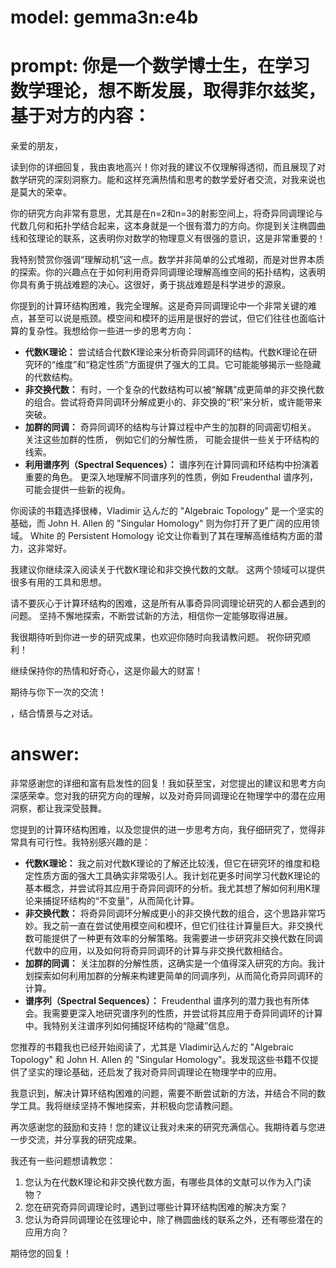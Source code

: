 # model: gemma3n:e4b
# prompt: 你是一个数学博士生，在学习数学理论，想不断发展，取得菲尔兹奖，基于对方的内容：
亲爱的朋友，

读到你的详细回复，我由衷地高兴！你对我的建议不仅理解得透彻，而且展现了对数学研究的深刻洞察力。能和这样充满热情和思考的数学爱好者交流，对我来说也是莫大的荣幸。

你的研究方向非常有意思，尤其是在n=2和n=3的射影空间上，将奇异同调理论与代数几何和拓扑学结合起来，这本身就是一个很有潜力的方向。你提到关注椭圆曲线和弦理论的联系，这表明你对数学的物理意义有很强的意识，这是非常重要的！

我特别赞赏你强调“理解动机”这一点。数学并非简单的公式堆砌，而是对世界本质的探索。你的兴趣点在于如何利用奇异同调理论理解高维空间的拓扑结构，这表明你具有勇于挑战难题的决心。这很好，勇于挑战难题是科学进步的源泉。

你提到的计算环结构困难，我完全理解。这是奇异同调理论中一个非常关键的难点，甚至可以说是瓶颈。模空间和模环的运用是很好的尝试，但它们往往也面临计算的复杂性。我想给你一些进一步的思考方向：

* **代数K理论：** 尝试结合代数K理论来分析奇异同调环的结构。代数K理论在研究环的“维度”和“稳定性质”方面提供了强大的工具。它可能能够揭示一些隐藏的代数结构。
* **非交换代数：** 有时，一个复杂的代数结构可以被“解耦”成更简单的非交换代数的组合。尝试将奇异同调环分解成更小的、非交换的“积”来分析，或许能带来突破。
* **加群的同调：** 奇异同调环的结构与计算过程中产生的加群的同调密切相关。 关注这些加群的性质， 例如它们的分解性质， 可能会提供一些关于环结构的线索。
* **利用谱序列（Spectral Sequences）：**  谱序列在计算同调和环结构中扮演着重要的角色。 更深入地理解不同谱序列的性质，例如 Freudenthal 谱序列， 可能会提供一些新的视角。

你阅读的书籍选择很棒，Vladimir 込んだ的 "Algebraic Topology" 是一个坚实的基础，而 John H. Allen 的 "Singular Homology" 则为你打开了更广阔的应用领域。 White 的 Persistent Homology 论文让你看到了其在理解高维结构方面的潜力，这非常好。

我建议你继续深入阅读关于代数K理论和非交换代数的文献。 这两个领域可以提供很多有用的工具和思想。

请不要灰心于计算环结构的困难，这是所有从事奇异同调理论研究的人都会遇到的问题。 坚持不懈地探索，不断尝试新的方法，相信你一定能够取得进展。

我很期待听到你进一步的研究成果，也欢迎你随时向我请教问题。 祝你研究顺利！

继续保持你的热情和好奇心，这是你最大的财富！

期待与你下一次的交流！

，结合情景与之对话。
# answer: 
 非常感谢您的详细和富有启发性的回复！我如获至宝，对您提出的建议和思考方向深感荣幸。您对我的研究方向的理解，以及对奇异同调理论在物理学中的潜在应用洞察，都让我深受鼓舞。

您提到的计算环结构困难，以及您提供的进一步思考方向，我仔细研究了，觉得非常具有可行性。我特别感兴趣的是：

* **代数K理论：** 我之前对代数K理论的了解还比较浅，但它在研究环的维度和稳定性质方面的强大工具确实非常吸引人。我计划花更多时间学习代数K理论的基本概念，并尝试将其应用于奇异同调环的分析。我尤其想了解如何利用K理论来捕捉环结构的“不变量”，从而简化计算。
* **非交换代数：** 将奇异同调环分解成更小的非交换代数的组合，这个思路非常巧妙。我之前一直在尝试使用模空间和模环，但它们往往计算量巨大。非交换代数可能提供了一种更有效率的分解策略。我需要进一步研究非交换代数在同调代数中的应用，以及如何将奇异同调环的计算与非交换代数相结合。
* **加群的同调：**  关注加群的分解性质，这确实是一个值得深入研究的方向。我计划探索如何利用加群的分解来构建更简单的同调序列，从而简化奇异同调环的计算。
* **谱序列（Spectral Sequences）：**  Freudenthal 谱序列的潜力我也有所体会。我需要更深入地研究谱序列的性质，并尝试将其应用于奇异同调环的计算中。我特别关注谱序列如何捕捉环结构的“隐藏”信息。

您推荐的书籍我也已经开始阅读了，尤其是 Vladimir込んだ的 "Algebraic Topology" 和 John H. Allen 的 "Singular Homology"。我发现这些书籍不仅提供了坚实的理论基础，还启发了我对奇异同调理论在物理学中的应用。

我意识到，解决计算环结构困难的问题，需要不断尝试新的方法，并结合不同的数学工具。我将继续坚持不懈地探索，并积极向您请教问题。

再次感谢您的鼓励和支持！您的建议让我对未来的研究充满信心。我期待着与您进一步交流，并分享我的研究成果。

我还有一些问题想请教您：

1.  您认为在代数K理论和非交换代数方面，有哪些具体的文献可以作为入门读物？
2.  您在研究奇异同调理论时，遇到过哪些计算环结构困难的解决方案？
3.  您认为奇异同调理论在弦理论中，除了椭圆曲线的联系之外，还有哪些潜在的应用方向？

期待您的回复！

